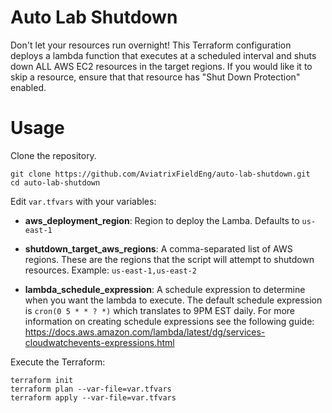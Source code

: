 
# Auto Lab Shutdown

Don't let your resources run overnight! This Terraform configuration deploys a lambda function that executes at a scheduled interval and shuts down ALL AWS EC2 resources in the target regions. If you would like it to skip a resource, ensure that that resource has "Shut Down Protection" enabled.

  

# Usage

Clone the repository.

```
git clone https://github.com/AviatrixFieldEng/auto-lab-shutdown.git
cd auto-lab-shutdown
```

Edit `var.tfvars` with your variables:

* **aws_deployment_region**: Region to deploy the Lamba. Defaults to `us-east-1`

* **shutdown_target_aws_regions**: A comma-separated list of AWS regions. These are the regions that the script will attempt to shutdown resources. Example: `us-east-1,us-east-2`

* **lambda_schedule_expression**: A schedule expression to determine when you want the lambda to execute. The default schedule expression is `cron(0 5 * * ? *)` which translates to 9PM EST daily. For more information on creating schedule expressions see the following guide: https://docs.aws.amazon.com/lambda/latest/dg/services-cloudwatchevents-expressions.html

  

Execute the Terraform:

```
terraform init
terraform plan --var-file=var.tfvars
terraform apply --var-file=var.tfvars
```
